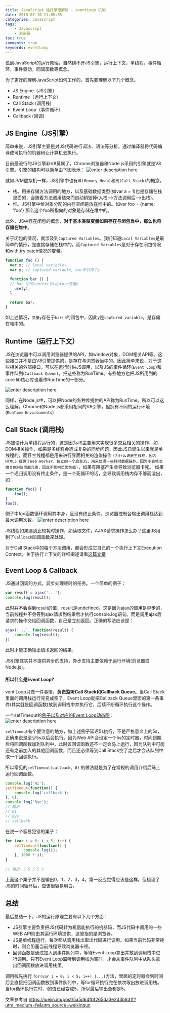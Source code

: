```yaml
---
title: JavaScript 运行原理解析 - eventLoop 机制
date: 2018-07-10 21:05:05
categories: Javascript
tags:
    - Javascript
    - 浏览器
toc: true
comments: true 
keywords: eventLoop
---
```


说到JavaScript的运行原理，自然绕不开JS引擎，运行上下文，单线程，事件循环，事件驱动，回调函数等概念。

为了更好的理解JavaScript如何工作的，首先要理解以下几个概念。
- JS Engine（JS引擎）
- Runtime（运行上下文）
- Call Stack (调用栈)
- Event Loop（事件循环）
- Callback (回调)

## JS Engine（JS引擎）
简单来说，JS引擎主要是对JS代码进行词法、语法等分析，通过编译器将代码编译成可执行的机器码让计算机去执行。

目前最流行的JS引擎非V8莫属了，Chrome浏览器和Node.js采用的引擎就是V8引擎。引擎的结构可以简单由下图表示：
![enter description here](https://user-gold-cdn.xitu.io/2018/1/16/160fcd26feb7b02b?imageView2/0/w/1280/h/960/format/webp/ignore-error/1)

就如JVM虚拟机一样，JS引擎中也有`堆(Memory Heap)`和`栈(Call Stack)`的概念。
- 栈。用来存储方法调用的地方，以及基础数据类型(如var a = 1)也是存储在栈里面的，会随着方法调用结束而自动销毁掉(入栈-->方法调用后-->出栈)。
- 堆。JS引擎中给对象分配的内存空间是放在堆中的。如var foo = {name: 'foo'} 那么这个foo所指向的对象是存储在堆中的。

此外，JS中存在闭包的概念，**对于基本类型变量如果存在与闭包当中，那么也将存储在堆中**。

关于闭包的情况，就涉及到`Captured Variables`。我们知道`Local Variables`是最简单的情形，是直接存储在栈中的。而`Captured Variables`是对于存在闭包情况和with,try catch情况的变量。

``` javascript
function foo () {
  var x; // local variables
  var y; // captured variable, bar中引用了y

  function bar () {
  // bar 中的context会capture变量y
    use(y);
  }

  return bar;
}
```
如上述情况，`变量y`存在于`bar()`的闭包中，因此y是`captured variable`，是存储在堆中的。

## Runtime（运行上下文）
JS在浏览器中可以调用浏览器提供的API，如window对象，DOM相关API等。这些接口并不是由V8引擎提供的，是存在与浏览器当中的。因此简单来说，对于这些相关的外部接口，可以在运行时供JS调用，以及JS的事件循环(`Event Loop`)和事件队列(`Callback Queue)`，把这些称为RunTime。有些地方也把JS所用到的core lib核心库也看作RunTime的一部分。

![enter description here](https://user-gold-cdn.xitu.io/2018/1/16/160fcd26fb5bb968?imageView2/0/w/1280/h/960/format/webp/ignore-error/1)

同样，在Node.js中，可以把Node的各种库提供的API称为RunTime。所以可以这么理解，Chrome和Node.js都采用相同的V8引擎，但拥有不同的运行环境(`RunTime Environments`)

## Call Stack (调用栈)
JS被设计为单线程运行的，这是因为JS主要用来实现很多交互相关的操作，如DOM相关操作，如果是多线程会造成复杂的同步问题。因此JS自诞生以来就是单线程的，而且主线程都是用来进行界面相关的渲染操作 `(为什么说是主线程，因为HTML5 提供了Web Worker，独立的一个后台JS，用来处理一些耗时数据操作。因为不会修改相关DOM及页面元素，因此不影响页面性能)`，如果有阻塞产生会导致浏览器卡死。
如果一个递归调用没有终止条件，是一个死循环的话，会导致调用栈内存不够而溢出，如：

```javascript
function foo() {
    foo();
}
foo();
```
例子中foo函数循环调用其本身，且没有终止条件，浏览器控制台输出调用栈达到最大调用次数。
![enter description here](https://user-gold-cdn.xitu.io/2018/1/16/160fcd26fae57ded?imageView2/0/w/1280/h/960/format/webp/ignore-error/1)

JS线程如果遇到比较耗时操作，如读取文件，AJAX请求操作怎么办？这里JS用到了`Callback`回调函数来处理。

对于Call Stack中的每个方法调用，都会形成它自己的一个执行上下文Execution Context，关于执行上下文的详细阐述请看[这篇文章](https://juejin.im/post/5a5ee28f6fb9a01cbe655860)

## Event Loop & Callback
JS通过回调的方式，异步处理耗时的任务。一个简单的例子：

```javascript
var result = ajax('...');
console.log(result);
```
此时并不会得到result的值，result是undefined。这是因为ajax的调用是异步的，当前线程并不会等到ajax请求到结果后才执行console.log语句。而是调用ajax后请求的操作交给回调函数，自己是立刻返回。正确的写法应该是：

```javascript
ajax('...', function(result) {
    console.log(result);
})
```
此时才能正确输出请求返回的结果。

JS引擎其实并不提供异步的支持，异步支持主要依赖于运行环境(浏览器或Node.js)。

#### 所以什么是Event Loop?
vent Loop只做一件事情，**负责监听Call Stack和Callback Queue**。当Call Stack里面的调用栈运行完变成空了，Event Loop就把Callback Queue里面的第一条事件(其实就是回调函数)放到调用栈中并执行它，后续不断循环执行这个操作。

一个setTimeout的[例子以及对应的Event Loop动态图](https://blog.sessionstack.com/how-javascript-works-event-loop-and-the-rise-of-async-programming-5-ways-to-better-coding-with-2f077c4438b5)：
![enter description here](https://user-gold-cdn.xitu.io/2018/1/16/160fcd26f8023a85?imageslim)

`setTimeout`有个要注意的地方，如上述例子延迟5s执行，不是严格意义上的5s，正确来说是至少5s以后会执行。因为Web API会设定一个5s的定时器，时间到期后将回调函数加到队列中，此时该回调函数还不一定会马上运行，因为队列中可能还有之前加入的其他回调函数，而且还必须等到Call Stack空了之后才会从队列中取一个回调执行。

所以常见的`setTimeout(callback, 0)` 的做法就是为了在常规的调用介绍后马上运行回调函数。

```javascript
console.log('Hi');
setTimeout(function() {
    console.log('callback');
}, 0);
console.log('Bye');
// 输出
// Hi
// Bye
// callback
```
在说一个容易犯错的栗子：
```javascript
for (var i = 0; i < 5; i++) {
    setTimeout(function() {
        console.log(i);
    }, 1000 * i);
}
	
// 输出：5 5 5 5 5
```
上面这个栗子并不是输出0，1，2，3，4，第一反应觉得应该是这样。但梳理了JS的时间循环后，应该很容易明白。

## 总结
最后总结一下，JS的运行原理主要有以下几个方面：
- JS引擎主要负责把JS代码转为机器能执行的机器码，而JS代码中调用的一些WEB API则由其运行环境提供，这里指的是浏览器。
- JS是单线程运行，每次都从调用栈出取出代码进行调用。如果当前代码非常耗时，则会阻塞当前线程导致浏览器卡顿。
- 回调函数是通过加入到事件队列中，等待Event Loop拿出并放到调用栈中进行调用。只有Event Loop监听到调用栈为空时，才会从事件队列中从队头拿出回调函数放进调用栈里。

调用栈先执行 `for(var i = 0; i < 5; i++) {...}`方法，里面的定时器会到时间后会直接把回调函数放到事件队列中，等for循环执行完在依次取出放进调用栈。当for循环执行完时，i的值已经变成5，所以最后输出全都是5。

文章参考自 https://juejin.im/post/5a5d64fbf265da3e243b831f?utm_medium=fe&utm_source=weixinqun